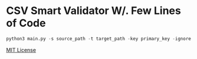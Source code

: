# CSV Smart Validator W/. Few Lines of Code

```python
python3 main.py -s source_path -t target_path -key primary_key -ignore ...,...
```

[MIT License](https://github.com/SuperbTUM/CSV-Validator/blob/main/LICENSE)